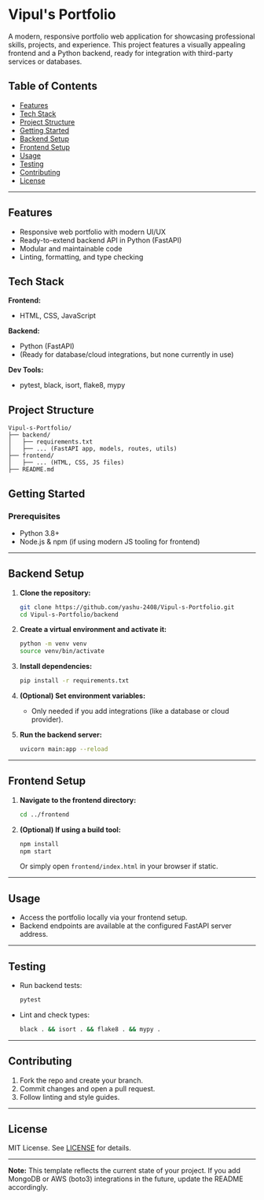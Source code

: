 # Vipul's Portfolio

A modern, responsive portfolio web application for showcasing professional skills, projects, and experience. This project features a visually appealing frontend and a Python backend, ready for integration with third-party services or databases.

## Table of Contents

- [Features](#features)
- [Tech Stack](#tech-stack)
- [Project Structure](#project-structure)
- [Getting Started](#getting-started)
- [Backend Setup](#backend-setup)
- [Frontend Setup](#frontend-setup)
- [Usage](#usage)
- [Testing](#testing)
- [Contributing](#contributing)
- [License](#license)

---

## Features

- Responsive web portfolio with modern UI/UX
- Ready-to-extend backend API in Python (FastAPI)
- Modular and maintainable code
- Linting, formatting, and type checking

## Tech Stack

**Frontend:**
- HTML, CSS, JavaScript

**Backend:**
- Python (FastAPI)
- (Ready for database/cloud integrations, but none currently in use)

**Dev Tools:**
- pytest, black, isort, flake8, mypy

## Project Structure

```
Vipul-s-Portfolio/
├── backend/
│   ├── requirements.txt
│   ├── ... (FastAPI app, models, routes, utils)
├── frontend/
│   ├── ... (HTML, CSS, JS files)
├── README.md
```

## Getting Started

### Prerequisites

- Python 3.8+
- Node.js & npm (if using modern JS tooling for frontend)

---

## Backend Setup

1. **Clone the repository:**
   ```bash
   git clone https://github.com/yashu-2408/Vipul-s-Portfolio.git
   cd Vipul-s-Portfolio/backend
   ```

2. **Create a virtual environment and activate it:**
   ```bash
   python -m venv venv
   source venv/bin/activate
   ```

3. **Install dependencies:**
   ```bash
   pip install -r requirements.txt
   ```

4. **(Optional) Set environment variables:**
   - Only needed if you add integrations (like a database or cloud provider).

5. **Run the backend server:**
   ```bash
   uvicorn main:app --reload
   ```

---

## Frontend Setup

1. **Navigate to the frontend directory:**
   ```bash
   cd ../frontend
   ```

2. **(Optional) If using a build tool:**
   ```bash
   npm install
   npm start
   ```
   Or simply open `frontend/index.html` in your browser if static.

---

## Usage

- Access the portfolio locally via your frontend setup.
- Backend endpoints are available at the configured FastAPI server address.

---

## Testing

- Run backend tests:
  ```bash
  pytest
  ```
- Lint and check types:
  ```bash
  black . && isort . && flake8 . && mypy .
  ```

---

## Contributing

1. Fork the repo and create your branch.
2. Commit changes and open a pull request.
3. Follow linting and style guides.

---

## License

MIT License. See [LICENSE](LICENSE) for details.

---

**Note:** This template reflects the current state of your project. If you add MongoDB or AWS (boto3) integrations in the future, update the README accordingly.
